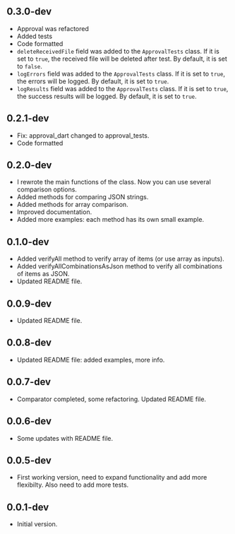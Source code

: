 ## 0.3.0-dev

- Approval was refactored
- Added tests
- Code formatted
- `deleteReceivedFile` field was added to the `ApprovalTests` class. If it is set to `true`, the received file will be deleted after test. By default, it is set to `false`.
- `logErrors` field was added to the `ApprovalTests` class. If it is set to `true`, the errors will be logged. By default, it is set to `true`.
- `logResults` field was added to the `ApprovalTests` class. If it is set to `true`, the success results will be logged. By default, it is set to `true`.

## 0.2.1-dev

- Fix: approval_dart changed to approval_tests.
- Code formatted

## 0.2.0-dev

- I rewrote the main functions of the class. Now you can use several comparison options.
- Added methods for comparing JSON strings.
- Added methods for array comparison.
- Improved documentation.
- Added more examples: each method has its own small example.

## 0.1.0-dev

- Added verifyAll method to verify array of items (or use array as inputs).
- Added verifyAllCombinationsAsJson method to verify all combinations of items as JSON.
- Updated README file.

## 0.0.9-dev

- Updated README file.

## 0.0.8-dev

- Updated README file: added examples, more info.

## 0.0.7-dev

- Comparator completed, some refactoring. Updated README file.

## 0.0.6-dev

- Some updates with README file.

## 0.0.5-dev

- First working version, need to expand functionality and add more flexibilty. Also need to add more tests.

## 0.0.1-dev

- Initial version.
